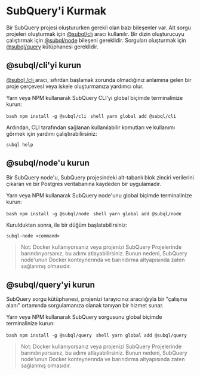 # SubQuery'i Kurmak

Bir SubQuery projesi oluştururken gerekli olan bazı bileşenler var. Alt sorgu projeleri oluşturmak için [@subql/clı](https://github.com/subquery/subql/tree/docs-new-section/packages/cli) aracı kullanılır. Bir dizin oluşturucuyu çalıştırmak için [@subql/node](https://github.com/subquery/subql/tree/docs-new-section/packages/node) bileşeni gereklidir. Sorguları oluşturmak için [@subql/query](https://github.com/subquery/subql/tree/docs-new-section/packages/query) kütüphanesi gereklidir.

## @subql/cli'yi kurun

[@subql /clı ](https://github.com/subquery/subql/tree/docs-new-section/packages/cli) aracı, sıfırdan başlamak zorunda olmadığınız anlamına gelen bir proje çerçevesi veya iskele oluşturmanıza yardımcı olur.

Yarn veya NPM kullanarak SubQuery CLI'yi global biçimde terminalinize kurun:

<CodeGroup> <CodeGroupItem title="NPM"> ```bash npm install -g @subql/cli ``` </CodeGroupItem>
<CodeGroupItem title="YARN" active> ```shell yarn global add @subql/cli ``` </CodeGroupItem> </CodeGroup>

Ardından, CLI tarafından sağlanan kullanılabilir komutları ve kullanımı görmek için yardımı çalıştırabilirsiniz:

```shell
subql help
```
## @subql/node'u kurun

Bir SubQuery node'u, SubQuery projesindeki alt-tabanlı blok zinciri verilerini çıkaran ve bir Postgres veritabanına kaydeden bir uygulamadır.

Yarn veya NPM kullanarak SubQuery node'unu global biçimde terminalinize kurun:

<CodeGroup> <CodeGroupItem title="NPM"> ```bash npm install -g @subql/node ``` </CodeGroupItem>
<CodeGroupItem title="YARN" active> ```shell yarn global add @subql/node ``` </CodeGroupItem> </CodeGroup>

Kurulduktan sonra, ile bir düğüm başlatabilirsiniz:

```shell
subql-node <command>
```
> Not: Docker kullanıyorsanız veya projenizi SubQuery Projelerinde barındırıyorsanız, bu adımı atlayabilirsiniz. Bunun nedeni, SubQuery node'unun Docker konteynerında ve barındırma altyapısında zaten sağlanmış olmasıdır.

## @subql/query'yi kurun

SubQuery sorgu kütüphanesi, projenizi tarayıcınız aracılığıyla bir "çalışma alanı" ortamında sorgulamanıza olanak tanıyan bir hizmet sunar.

Yarn veya NPM kullanarak SubQuery sorgusunu global biçimde terminalinize kurun:

<CodeGroup> <CodeGroupItem title="NPM"> ```bash npm install -g @subql/query ``` </CodeGroupItem>
<CodeGroupItem title="YARN" active> ```shell yarn global add @subql/query ``` </CodeGroupItem> </CodeGroup>

> Not: Docker kullanıyorsanız veya projenizi SubQuery Projelerinde barındırıyorsanız, bu adımı atlayabilirsiniz. Bunun nedeni, SubQuery node'unun Docker konteynerında ve barındırma altyapısında zaten sağlanmış olmasıdır. 